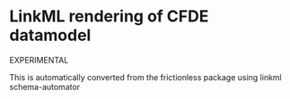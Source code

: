 # LinkML rendering of CFDE datamodel

EXPERIMENTAL

This is automatically converted from the frictionless package using linkml schema-automator


